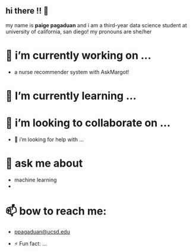 ## hi there !! 👋
my name is **paige pagaduan** and i am a third-year data science student at university of california, san diego! my pronouns are she/her

# 🔭 i’m currently working on ...
- a nurse recommender system with AskMargot!

# 🌱 I’m currently learning ...

# 👯 i’m looking to collaborate on ...
- 🤔 i’m looking for help with ...

# 💬 ask me about
- machine learning
- 

# 📫 bow to reach me:
- ppagaduan@ucsd.edu

- ⚡ Fun fact: ...

<!--
**ppagaduan/ppagaduan** is a ✨ _special_ ✨ repository because its `README.md` (this file) appears on your GitHub profile.

Here are some ideas to get you started:

- 🔭 I’m currently working on ...
- 🌱 I’m currently learning ...
- 👯 I’m looking to collaborate on ...
- 🤔 I’m looking for help with ...
- 💬 Ask me about ...
- 📫 How to reach me: ...
- 😄 Pronouns: ...
- ⚡ Fun fact: ...
-->
